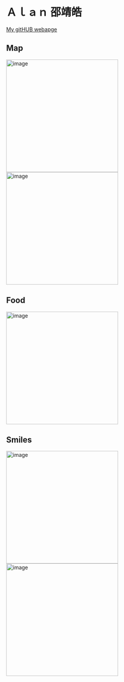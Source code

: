 # Ａｌａｎ 邵靖皓

[My gitHUB webapge](https://alanshao1026.github.io/)

## Map

<img width="300" alt="image" src="https://encrypted-tbn0.gstatic.com/images?q=tbn:ANd9GcShdbv0ZsIIFSpWHfKSnJGDiyD9-ML6jXza5w&s" />
<img width="300" alt="image" src="https://encrypted-tbn0.gstatic.com/images?q=tbn:ANd9GcQ0DGcwQT4MAO15bPOYalAkHQZ7zzTuJ6RJqQ&s" />

## Food

<img width="300" alt="image" src="https://encrypted-tbn0.gstatic.com/images?q=tbn:ANd9GcTCG-2NQZESgDH-Oc9gRCzCeOarCV2XO1rBkw&s" />


## Smiles

<img width="300" alt="image" src="https://encrypted-tbn0.gstatic.com/images?q=tbn:ANd9GcSXLFduTOpTA04MErumoAkzVFUZX4wYw0Uj0A&s" />
<img width="300" alt="image" src="https://encrypted-tbn0.gstatic.com/images?q=tbn:ANd9GcQcpW-NuTLuMrwOLMUGhx0uBA6U7W4NwjUp2Q&s" />

